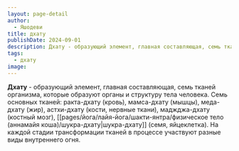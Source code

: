 ```yaml
---
layout: page-detail
author:
  - Яшодеви
title: дхату
publishDate: 2024-09-01
description: Дхату - образующий элемент, главная составляющая, семь тканей организма, которые образуют органы и структуру тела человека. Семь основных тканей ракта-дхату (кровь), мамса-дхату (мышцы), меда-дхату (жир), астхи-дхату (кости, нервные ткани), маджджа-дхату (костный мозг), шукра-дхату (семя, яйцеклетка). На каждой стадии трансформации тканей в процессе участвуют разные виды внутреннего огня.
tags:
  - дхату
image:
---
```

**Дхату** - образующий элемент, главная составляющая, семь тканей организма, которые образуют органы и структуру тела человека. Семь основных тканей: ракта-дхату (кровь), мамса-дхату (мышцы), меда-дхату (жир), астхи-дхату (кости, нервные ткани), маджджа-дхату (костный мозг), [[pages/йога/лайя-йога/шакти-янтра/физическое тело (аннамайя коша)/шукра-дхату|шукра-дхату]] (семя, яйцеклетка). На каждой стадии трансформации тканей в процессе участвуют разные виды внутреннего огня.

